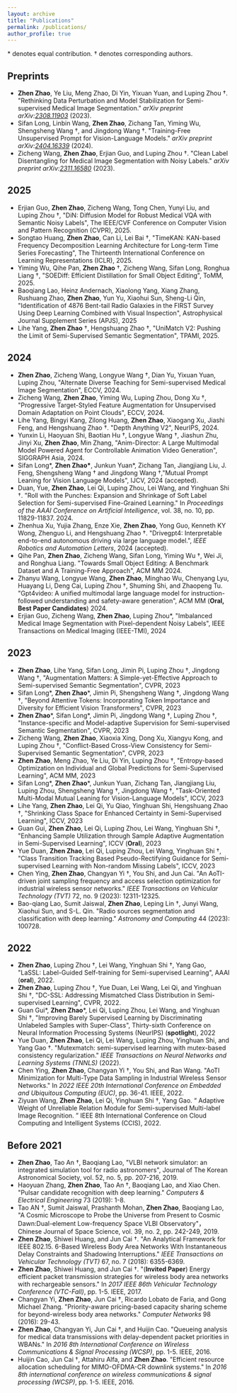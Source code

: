 ```yaml
---
layout: archive
title: "Publications"
permalink: /publications/
author_profile: true
---
```


\* denotes equal contribution.  $\dagger$ denotes corresponding authors.

## Preprints
- **Zhen Zhao**, Ye Liu, Meng Zhao, Di Yin, Yixuan Yuan, and Luping Zhou  $\dagger$. "Rethinking Data Perturbation and Model Stabilization for Semi-supervised Medical Image Segmentation." *arXiv preprint arXiv:[2308.11903](https://arxiv.org/abs/2308.11903)* (2023).
- Sifan Long, Linbin Wang, **Zhen Zhao**, Zichang Tan, Yiming Wu, Shengsheng Wang $\dagger$, and Jingdong Wang $\dagger$. "Training-Free Unsupervised Prompt for Vision-Language Models." *arXiv preprint arXiv:[2404.16339](https://arxiv.org/abs/2404.16339)* (2024).
- Zicheng Wang, **Zhen Zhao**, Erjian Guo, and Luping Zhou $\dagger$. "Clean Label Disentangling for Medical Image Segmentation with Noisy Labels." *arXiv preprint arXiv:[2311.16580](https://arxiv.org/abs/2311.16580)* (2023).

## 2025

- Erjian Guo, **Zhen Zhao**, Zicheng Wang, Tong Chen, Yunyi Liu, and Luping Zhou $\dagger$, "DiN: Diffusion Model for Robust Medical VQA with Semantic Noisy Labels", The IEEE/CVF Conference on Computer Vision and Pattern Recognition (CVPR),  2025.
- Songtao Huang, **Zhen Zhao**, Can Li, Lei Bai $\dagger$, "TimeKAN: KAN-based Frequency Decomposition Learning Architecture for Long-term Time Series Forecasting", The Thirteenth International Conference on Learning Representations (ICLR), 2025.
- Yiming Wu, Qihe Pan, **Zhen Zhao** $\dagger$, Zicheng Wang, Sifan Long, Ronghua Liang $\dagger$, "SOEDiff: Efficient Distillation for Small Object Editing", ToMM, 2025.
- Baoqiang Lao, Heinz Andernach, Xiaolong Yang, Xiang Zhang, Rushuang Zhao, **Zhen Zhao**, Yun Yu, Xiaohui Sun, Sheng-Li Qin, "Identification of 4876 Bent-tail Radio Galaxies in the FIRST Survey Using Deep Learning Combined with Visual Inspection", Astrophysical Journal Supplement Series (APJS), 2025
- Lihe Yang, **Zhen Zhao** $\dagger$, Hengshuang Zhao $\dagger$, "UniMatch V2: Pushing the Limit of Semi-Supervised Semantic Segmentation", TPAMI, 2025.

## 2024

- **Zhen Zhao**, Zicheng Wang, Longyue Wang $\dagger$, Dian Yu, Yixuan Yuan, Luping Zhou, "Alternate Diverse Teaching for Semi-supervised Medical Image Segmentation", ECCV, 2024.
- Zicheng Wang, **Zhen Zhao**, Yiming Wu, Luping Zhou, Dong Xu $\dagger$, "Progressive Target-Styled Feature Augmentation for Unsupervised Domain Adaptation on Point Clouds", ECCV, 2024.
- Lihe Yang, Bingyi Kang, Zilong Huang, **Zhen Zhao**, Xiaogang Xu, Jiashi Feng, and Hengshuang Zhao $\dagger$. "Depth Anything V2", NeurIPS, 2024.
- Yunxin Li, Haoyuan Shi, Baotian Hu $\dagger$, Longyue Wang $\dagger$, Jiashun Zhu, Jinyi Xu, **Zhen Zhao**, Min Zhang, "Anim-Director: A Large Multimodal Model Powered Agent for Controllable Animation Video Generation", SIGGRAPH Asia, 2024.
- Sifan Long\*, **Zhen Zhao\***, Junkun Yuan*, Zichang Tan, Jiangjiang Liu, J. Feng, Shengsheng Wang $\dagger$ and Jingdong Wang $\dagger$,"Mutual Prompt Leaning for Vision Language Models", IJCV, 2024 (accepted).
- Duan, Yue, **Zhen Zhao**, Lei Qi, Luping Zhou, Lei Wang, and Yinghuan Shi $\dagger$. "Roll with the Punches: Expansion and Shrinkage of Soft Label Selection for Semi-supervised Fine-Grained Learning." In *Proceedings of the AAAI Conference on Artificial Intelligence*, vol. 38, no. 10, pp. 11829-11837. 2024.
- Zhenhua Xu, Yujia Zhang, Enze Xie, **Zhen Zhao**, Yong Guo, Kenneth KY Wong, Zhenguo Li, and Hengshuang Zhao $\dagger$. "Drivegpt4: Interpretable end-to-end autonomous driving via large language model.",  *IEEE Robotics and Automation Letters*, 2024 (accepted).
- Qihe Pan, **Zhen Zhao**, Zicheng Wang, Sifan Long, Yiming Wu $\dagger$, Wei Ji, and Ronghua Liang. "Towards Small Object Editing: A Benchmark Dataset and A Training-Free Approach", ACM MM 2024.
- Zhanyu Wang, Longyue Wang, **Zhen Zhao**, Minghao Wu, Chenyang Lyu, Huayang Li, Deng Cai, Luping Zhou $\dagger$, Shuming Shi, and Zhaopeng Tu. "Gpt4video: A unified multimodal large language model for instruction-followed understanding and safety-aware generation", ACM MM (**Oral, Best Paper Candidates**) 2024.
- Erjian Guo, Zicheng Wang, **Zhen Zhao**, Luping Zhou*,   "Imbalanced Medical Image Segmentation with Pixel-dependent Noisy Labels", IEEE Transactions on Medical Imaging (IEEE-TMI), 2024

## 2023

- **Zhen Zhao**, Lihe Yang, Sifan Long, Jimin Pi, Luping Zhou $\dagger$, Jingdong Wang $\dagger$, "Augmentation Matters: A Simple-yet-Effective Approach to Semi-supervised Semantic Segmentation", CVPR, 2023
- Sifan Long*,  **Zhen Zhao**\*, Jimin Pi, Shengsheng Wang $\dagger$, Jingdong Wang $\dagger$, "Beyond Attentive Tokens: Incorporating Token Importance and Diversity for Efficient Vision Transformers", CVPR, 2023
- **Zhen Zhao**\*, Sifan Long*, Jimin Pi, Jingdong Wang $\dagger$, Luping Zhou $\dagger$, "Instance-specific and Model-adaptive Supervision for Semi-supervised Semantic Segmentation", CVPR, 2023
- Zicheng Wang, **Zhen Zhao**, Xiaoxia Xing, Dong Xu, Xiangyu Kong, and Luping Zhou $\dagger$, "Conflict-Based Cross-View Consistency for Semi-Supervised Semantic Segmentation", CVPR, 2023
- **Zhen Zhao**, Meng Zhao, Ye Liu, Di Yin, Luping Zhou $\dagger$, "Entropy-based Optimization on Individual and Global Predictions for Semi-Supervised Learning", ACM MM, 2023
- Sifan Long*,  **Zhen Zhao**\*,  Junkun Yuan, Zichang Tan,  Jiangjiang Liu, Luping Zhou, Shengsheng Wang $\dagger$, Jingdong Wang $\dagger$, "Task-Oriented Multi-Modal Mutual Leaning for Vision-Language Models", ICCV, 2023
- Lihe Yang, **Zhen Zhao**, Lei Qi, Yu Qiao, Yinghuan Shi, Hengshuang Zhao $\dagger$, "Shrinking Class Space for Enhanced Certainty in Semi-Supervised Learning", ICCV, 2023
- Guan Gui, **Zhen Zhao**, Lei Qi, Luping Zhou, Lei Wang, Yinghuan Shi $\dagger$, "Enhancing Sample Utilization through Sample Adaptive Augmentation in Semi-Supervised Learning", ICCV (**Oral**), 2023 
- Yue Duan, **Zhen Zhao**, Lei Qi, Luping Zhou, Lei Wang, Yinghuan Shi $\dagger$, "Class Transition Tracking Based Pseudo-Rectifying Guidance for Semi-supervised Learning with Non-random Missing Labels", ICCV, 2023
- Chen Ying, **Zhen Zhao**, Changyan Yi $\dagger$, You Shi, and Jun Cai. "An AoTI-driven joint sampling frequency and access selection optimization for industrial wireless sensor networks." *IEEE Transactions on Vehicular Technology (TVT)* 72, no. 9 (2023): 12311-12325.
- Bao-qiang Lao, Sumit Jaiswal, **Zhen Zhao**, Leping Lin $\dagger$, Junyi Wang, Xiaohui Sun, and S-L. Qin. "Radio sources segmentation and classification with deep learning." *Astronomy and Computing* 44 (2023): 100728.



## 2022

- **Zhen Zhao**, Luping Zhou $\dagger$, Lei Wang, Yinghuan Shi $\dagger$, Yang Gao, "LaSSL: Label-Guided Self-training for Semi-supervised Learning", AAAI (**oral**), 2022.
- **Zhen Zhao**, Luping Zhou $\dagger$, Yue Duan, Lei Wang, Lei Qi, and Yinghuan Shi $\dagger$, "DC-SSL: Addressing Mismatched Class Distribution in Semi-supervised Learning", CVPR, 2022.
- Guan Gui*, **Zhen Zhao**\*, Lei Qi, Luping Zhou, Lei Wang, and Yinghuan Shi $\dagger$, "Improving Barely Supervised Learning by Discriminating Unlabeled Samples with Super-Class", Thirty-sixth Conference on Neural Information Processing Systems (NeurIPS) (**spotlight**), 2022
- Yue Duan, **Zhen Zhao**, Lei Qi, Lei Wang, Luping Zhou, Yinghuan Shi, and Yang Gao $\dagger$. "Mutexmatch: semi-supervised learning with mutex-based consistency regularization." *IEEE Transactions on Neural Networks and Learning Systems (TNNLS)* (2022).
- Chen Ying, **Zhen Zhao**, Changyan Yi $\dagger$, You Shi, and Ran Wang. "AoTI Minimization for Multi-Type Data Sampling in Industrial Wireless Sensor Networks." In *2022 IEEE 20th International Conference on Embedded and Ubiquitous Computing (EUC)*, pp. 36-41. IEEE, 2022.
- Ziyuan Wang, **Zhen Zhao**, Lei Qi, Yinghuan Shi $\dagger$, Yang Gao. “ Adaptive Weight of Unreliable Relation Module for Semi-supervised Multi-label Image Recognition. ” IEEE 8th International Conference on Cloud Computing and Intelligent Systems (CCIS), 2022.



## Before 2021

- **Zhen Zhao**, Tao An $\dagger$, Baoqiang Lao, "VLBI network simulator: an integrated simulation tool for radio astronomers", Journal of The Korean Astronomical Society, vol. 52, no. 5, pp. 207-216, 2019.
- Haoyuan Zhang, **Zhen Zhao**, Tao An $\dagger$, Baoqiang Lao, and Xiao Chen. "Pulsar candidate recognition with deep learning." *Computers & Electrical Engineering* 73 (2019): 1-8.
- Tao AN $\dagger$, Sumit  Jaiswal, Prashanth  Mohan, **Zhen Zhao**,  Baoqiang Lao, "A Cosmic Microscope to Probe the Universe from Present to Cosmic Dawn:Dual-element Low-frequency Space VLBI Observatory"， Chinese Journal of Space Science, vol. 39, no. 2, pp. 242-249, 2019.
- **Zhen Zhao**, Shiwei Huang, and Jun Cai $\dagger$. "An Analytical Framework for IEEE 802.15. 6-Based Wireless Body Area Networks With Instantaneous Delay Constraints and Shadowing Interruptions." *IEEE Transactions on Vehicular Technology (TVT)* 67, no. 7 (2018): 6355-6369.
- **Zhen Zhao**, Shiwei Huang, and Jun Cai $\dagger$. "(**Invited Paper**) Energy efficient packet transmission strategies for wireless body area networks with rechargeable sensors." In *2017 IEEE 86th Vehicular Technology Conference (VTC-Fall)*, pp. 1-5. IEEE, 2017.
- Changyan Yi, **Zhen Zhao**, Jun Cai $\dagger$, Ricardo Lobato de Faria, and Gong Michael Zhang. "Priority-aware pricing-based capacity sharing scheme for beyond-wireless body area networks." *Computer Networks* 98 (2016): 29-43.
- **Zhen Zhao**,  Changyan Yi, Jun Cai $\dagger$, and Huijin Cao. "Queueing analysis for medical data transmissions with delay-dependent packet priorities in WBANs." In *2016 8th International Conference on Wireless Communications & Signal Processing (WCSP)*, pp. 1-5. IEEE, 2016.
- Huijin Cao, Jun Cai $\dagger$, Attahiru Alfa, and **Zhen Zhao**. "Efficient resource allocation scheduling for MIMO-OFDMA-CR downlink systems." In *2016 8th international conference on wireless communications & signal processing (WCSP)*, pp. 1-5. IEEE, 2016.

